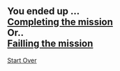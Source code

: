 









You ended up ...  
[Completing the mission](complete.md)  
Or..  
[Failling the mission](fail.md)
---
[Start Over](kicked-out.md)